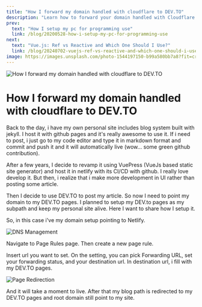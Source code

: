 ```yaml
---
title: "How I forward my domain handled with cloudflare to DEV.TO"
description: "Learn how to forward your domain handled with Cloudflare to dev.to. Step-by-step guide to seamless domain forwarding for your website."
prev:
  text: "How I setup my pc for programming use"
  link: /blog/20200528-how-i-setup-my-pc-for-programming-use
next: 
  text: "Vue.js: Ref vs Reactive and Which One Should I Use?"
  link: /blog/20240702-vuejs-ref-vs-reactive-and-which-one-should-i-use
image: https://images.unsplash.com/photo-1544197150-b99a580bb7a8?fit=crop&w=800&h=418
---
```


![How I forward my domain handled with cloudflare to DEV.TO](https://images.unsplash.com/photo-1544197150-b99a580bb7a8?fit=crop&w=800&h=418)

# How I forward my domain handled with cloudflare to DEV.TO

Back to the day, i have my own personal site includes blog system built with jekyll. I host it with github pages and it's really awesome to use it. If i need to post, i just go to my code editor and type it in markdown format and commit and push it and it will automatically live (wow... some green github contribution).

After a few years, I decide to revamp it using VuePress (VueJs based static site generator) and host it in netlify with its CI/CD with github. I really love develop it. But then, i realize that i make more development in UI rather than posting some article.

Then I decide to use DEV.TO to post my article. So now I need to point my domain to my DEV.TO pages. I planned to setup my DEV.to pages as my subpath and keep my personal site alive. Here I want to share how I setup it.

So, in this case i've my domain setup pointing to Netlify.

![DNS Management](/img/20200531-dns-management-for-alfattarezqa-com.png)

Navigate to Page Rules page. Then create a new page rule.

Insert url you want to set. On the setting, you can pick Forwarding URL, set your forwarding status, and your destination url. In destination url, i fill with my DEV.TO pages.

![Page Redirection](/img/20200531-page-redirection.png)

And it will take a moment to live. After that my blog path is redirected to my DEV.TO pages and root domain still point to my site.
